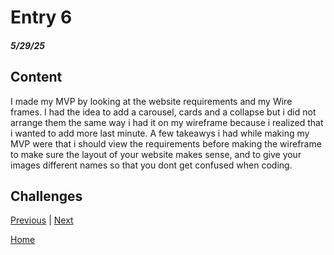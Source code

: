 # Entry 6
##### 5/29/25

## Content
I made my MVP by looking at the website requirements and my Wire frames. I had the idea to add a carousel, cards and a collapse but i did not arrange them the same way i had it on my wireframe because i realized that i wanted to add more last minute. A few takeawys i had while making my MVP were that i should view the requirements before making the wireframe to make sure the layout of your website makes sense, and to give your images different names so that you dont get confused when coding.

## Challenges


[Previous](entry05.md) | [Next](entry07.md)

[Home](../README.md)
